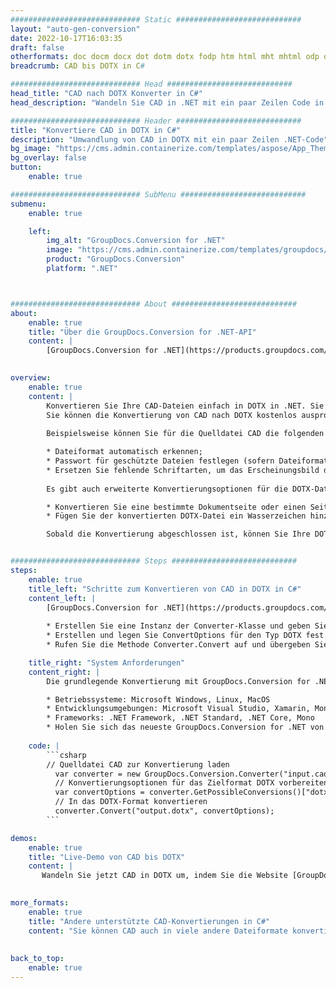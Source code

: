 ```yaml
---
############################# Static ############################
layout: "auto-gen-conversion"
date: 2022-10-17T16:03:35
draft: false
otherformats: doc docm docx dot dotm dotx fodp htm html mht mhtml odp odt otp pot potm potx pps ppsm ppsx ppt pptm pptx rtf
breadcrumb: CAD bis DOTX in C#

############################# Head ############################
head_title: "CAD nach DOTX Konverter in C#"
head_description: "Wandeln Sie CAD in .NET mit ein paar Zeilen Code in DOTX um. Verwenden Sie die GroupDocs Document Conversion API, um über 160 Dateiformate zu konvertieren."

############################# Header ############################
title: "Konvertiere CAD in DOTX in C#"
description: "Umwandlung von CAD in DOTX mit ein paar Zeilen .NET-Code"
bg_image: "https://cms.admin.containerize.com/templates/aspose/App_Themes/V3/images/bg/header1.png"
bg_overlay: false
button:
    enable: true

############################# SubMenu ############################
submenu:
    enable: true

    left:
        img_alt: "GroupDocs.Conversion for .NET"
        image: "https://cms.admin.containerize.com/templates/groupdocs/images/product-logos/90x90-noborder/groupdocs-conversion-net.png"
        product: "GroupDocs.Conversion"
        platform: ".NET"



############################# About ############################
about:
    enable: true
    title: "Über die GroupDocs.Conversion for .NET-API"
    content: |
        [GroupDocs.Conversion for .NET](https://products.groupdocs.com/conversion/net/) kann verwendet werden, um Microsoft Word, Excel, PowerPoint, PDF, Visio und andere Formate zu konvertieren. GroupDocs.Conversion ist eine eigenständige API, die sich für Backend- und interne Systeme eignet, bei denen eine hohe Leistung erforderlich ist. Es ist unabhängig von Software wie Microsoft oder Open Office.
    

overview:
    enable: true
    content: |
        Konvertieren Sie Ihre CAD-Dateien einfach in DOTX in .NET. Sie können nur ein paar C#-Codezeilen auf jeder Plattform Ihrer Wahl verwenden, z. B. Windows, Linux, macOS.
        Sie können die Konvertierung von CAD nach DOTX kostenlos ausprobieren und die Qualität der Konvertierungsergebnisse bewerten. Neben einfachen Dateikonvertierungsszenarien können Sie erweiterte Optionen zum Laden der Quelldatei CAD und zum Speichern des Ausgabeergebnisses DOTX ausprobieren. 
        
        Beispielsweise können Sie für die Quelldatei CAD die folgenden Ladeoptionen verwenden:

        * Dateiformat automatisch erkennen;
        * Passwort für geschützte Dateien festlegen (sofern Dateiformat dies unterstützt);
        * Ersetzen Sie fehlende Schriftarten, um das Erscheinungsbild des Dokuments beizubehalten.
        
        Es gibt auch erweiterte Konvertierungsoptionen für die DOTX-Datei:

        * Konvertieren Sie eine bestimmte Dokumentseite oder einen Seitenbereich;
        * Fügen Sie der konvertierten DOTX-Datei ein Wasserzeichen hinzu und vieles mehr.

        Sobald die Konvertierung abgeschlossen ist, können Sie Ihre DOTX-Datei im lokalen Dateipfad oder auf einem Speicher von Drittanbietern wie FTP, Amazon S3, Google Drive, Dropbox usw. speichern. Bitte beachten Sie, dass Sie CAD in DOTX muss keine zusätzliche Software installiert werden - wie MS Office, Open Office, Adobe Acrobat Reader etc.


############################# Steps ############################
steps:
    enable: true
    title_left: "Schritte zum Konvertieren von CAD in DOTX in C#"
    content_left: |
        [GroupDocs.Conversion for .NET](https://products.groupdocs.com/conversion/net/) erleichtert Entwicklern das Konvertieren einer CAD-Datei in DOTX mit wenigen Codezeilen.
        
        * Erstellen Sie eine Instanz der Converter-Klasse und geben Sie die Datei CAD mit dem vollständigen Pfad an
        * Erstellen und legen Sie ConvertOptions für den Typ DOTX fest.
        * Rufen Sie die Methode Converter.Convert auf und übergeben Sie den vollständigen Pfad und das Format (DOTX) als Parameter

    title_right: "System Anforderungen"
    content_right: |
        Die grundlegende Konvertierung mit GroupDocs.Conversion for .NET kann in nur wenigen einfachen Schritten durchgeführt werden. Unsere APIs werden auf allen wichtigen Plattformen und Betriebssystemen unterstützt. Stellen Sie vor dem Ausführen des folgenden Codes sicher, dass die folgenden Voraussetzungen auf Ihrem System installiert sind.

        * Betriebssysteme: Microsoft Windows, Linux, MacOS
        * Entwicklungsumgebungen: Microsoft Visual Studio, Xamarin, MonoDevelop
        * Frameworks: .NET Framework, .NET Standard, .NET Core, Mono
        * Holen Sie sich das neueste GroupDocs.Conversion for .NET von [Nuget](https://www.nuget.org/packages/groupdocs.conversion)
         
    code: |
        ```csharp    
        // Quelldatei CAD zur Konvertierung laden
          var converter = new GroupDocs.Conversion.Converter("input.cad");
          // Konvertierungsoptionen für das Zielformat DOTX vorbereiten
          var convertOptions = converter.GetPossibleConversions()["dotx"].ConvertOptions;
          // In das DOTX-Format konvertieren
          converter.Convert("output.dotx", convertOptions);
        ```

demos:
    enable: true
    title: "Live-Demo von CAD bis DOTX"
    content: |
       Wandeln Sie jetzt CAD in DOTX um, indem Sie die Website [GroupDocs.Conversion App](https://products.groupdocs.app/conversion/family) besuchen. Die Online-Demo hat die folgenden Vorteile
          

more_formats:
    enable: true
    title: "Andere unterstützte CAD-Konvertierungen in C#"
    content: "Sie können CAD auch in viele andere Dateiformate konvertieren. Bitte sehen Sie sich die Liste unten an."
       
       
back_to_top:
    enable: true
---
```


